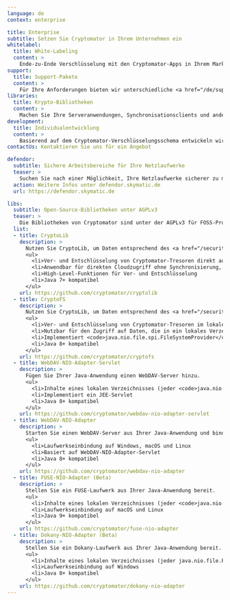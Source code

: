 ```yaml
---
language: de
context: enterprise

title: Enterprise
subtitle: Setzen Sie Cryptomator in Ihrem Unternehmen ein
whitelabel:
  title: White-Labeling
  content: >
    Ende-zu-Ende Verschlüsselung mit den Cryptomator-Apps in Ihrem Markendesign: Wir entwickeln für Sie individuelle Versionen der Apps.
support:
  title: Support-Pakete
  content: >
    Für Ihre Anforderungen bieten wir unterschiedliche <a href="/de/support">Support-Pakete</a> an.
libraries:
  title: Krypto-Bibliotheken
  content: >
    Machen Sie Ihre Serveranwendungen, Synchronisationsclients und andere Systeme sicherer mit der Cryptomator-Technologie: Unsere Bibliotheken lassen sich in viele Anwendungen integrieren.
development:
  title: Individualentwicklung
  content: >
    Basierend auf dem Cryptomator-Verschlüsselungsschema entwickeln wir für Sie individuelle Anwendungen und Systeme.
contactUs: Kontaktieren Sie uns für ein Angebot

defendor:
  subtitle: Sichere Arbeitsbereiche für Ihre Netzlaufwerke
  teaser: >
    Suchen Sie nach einer Möglichkeit, Ihre Netzlaufwerke sicherer zu machen? Da Cryptomator für Cloudspeicher optimiert ist und hauptsächlich von Privatanwendern genutzt wird, bieten wir mit Cryptomator Server ein neues Tool für Unternehmen und Teams an. Cryptomator Server fügt Sicherheitsfunktionen wie Anti-Malware-Filter, Dateiverschlüsselung, Dateiversionierung und Backups zu Ihren Cloud- oder netzwerkbasierten Dateispeichern hinzu.
  action: Weitere Infos unter defendor.skymatic.de
  url: https://defendor.skymatic.de

libs:
  subtitle: Open-Source-Bibliotheken unter AGPLv3
  teaser: >
    Die Bibliotheken von Cryptomator sind unter der AGPLv3 für FOSS-Projekte sowie einer von der LGPL abgeleiteten kommerziellen Lizenz für unabhängige Softwareanbieter und Reseller lizenziert. Wenn Sie diese Bibliotheken in Anwendungen verwenden möchten, die nicht unter der AGPL lizenziert sind, wenden Sie sich bitte an unser <a href="mailto:sales@cryptomator.org">Sales-Team</a>.
  list:
  - title: CryptoLib
    description: >
      Nutzen Sie CryptoLib, um Daten entsprechend des <a href="/security/architecture">Cryptomator Verschlüsselungsschemas</a> zu ver- und entschlüsseln.
      <ul>
        <li>Ver- und Entschlüsselung von Cryptomator-Tresoren direkt aus der Cloud
        <li>Anwendbar für direkten Cloudzugriff ohne Synchronisierung, z.B. für Apps für Android™
        <li>High-Level-Funktionen für Ver- und Entschlüsselung
        <li>Java 7+ kompatibel
      </ul>
    url: https://github.com/cryptomator/cryptolib
  - title: CryptoFS
    description: >
      Nutzen Sie CryptoLib, um Daten entsprechend des <a href="/security/architecture">Cryptomator Verschlüsselungsschemas</a> zu ver- und entschlüsseln.
      <ul>
        <li>Ver- und Entschlüsselung von Cryptomator-Tresoren im lokalen Dateisystem
        <li>Nutzbar für den Zugriff auf Daten, die in ein lokales Verzeichnis synchronisiert wurden
        <li>Implementiert <code>java.nio.file.spi.FileSystemProvider</code> entsprechend JSR-203 durch Nutzung von CryptoLib
        <li>Java 8+ kompatibel
      </ul>
    url: https://github.com/cryptomator/cryptofs
  - title: WebDAV-NIO-Adapter-Servlet
    description: >
      Fügen Sie Ihrer Java-Anwendung einen WebDAV-Server hinzu.
      <ul>
        <li>Inhalte eines lokalen Verzeichnisses (jeder <code>java.nio.file.Path</code>) werden per WebDAV bereitgestellt
        <li>Implementiert ein JEE-Servlet
        <li>Java 8+ kompatibel
      </ul>
    url: https://github.com/cryptomator/webdav-nio-adapter-servlet
  - title: WebDAV-NIO-Adapter
    description: >
      Starten Sie einen WebDAV-Server aus Ihrer Java-Anwendung und binden Sie diesen als Laufwerk ein.
      <ul>
        <li>Laufwerkseinbindung auf Windows, macOS und Linux
        <li>Basiert auf WebDAV-NIO-Adapter-Servlet
        <li>Java 8+ kompatibel
      </ul>
    url: https://github.com/cryptomator/webdav-nio-adapter
  - title: FUSE-NIO-Adapter (Beta)
    description: >
      Stellen Sie ein FUSE-Laufwerk aus Ihrer Java-Anwendung bereit.
      <ul>
        <li>Inhalte eines lokalen Verzeichnisses (jeder <code>java.nio.file.Path</code>) werden per FUSE bereitgestellt
        <li>Laufwerkseinbindung auf macOS und Linux
        <li>Java 9+ kompatibel
      </ul>
    url: https://github.com/cryptomator/fuse-nio-adapter
  - title: Dokany-NIO-Adapter (Beta)
    description: >
      Stellen Sie ein Dokany-Laufwerk aus Ihrer Java-Anwendung bereit.
      <ul>
        <li>Inhalte eines lokalen Verzeichnisses (jeder java.nio.file.Path) werden per Dokany bereitgestellt
        <li>Laufwerkseinbindung auf Windows
        <li>Java 8+ kompatibel
      </ul>
    url: https://github.com/cryptomator/dokany-nio-adapter
---
```

